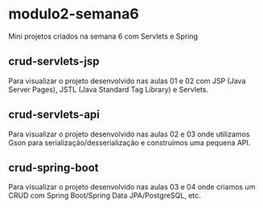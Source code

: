 # modulo2-semana6
Mini projetos criados na semana 6 com Servlets e Spring

## crud-servlets-jsp
Para visualizar o projeto desenvolvido nas aulas 01 e 02 com JSP (Java Server Pages), JSTL (Java Standard Tag Library) e Servlets.

## crud-servlets-api
Para visualizar o projeto desenvolvido nas aulas 02 e 03 onde utilizamos Gson para serialização/desserialização e construímos uma pequena API.

## crud-spring-boot
Para visualizar o projeto desenvolvido nas aulas 03 e 04 onde criamos um CRUD com Spring Boot/Spring Data JPA/PostgreSQL, etc.
